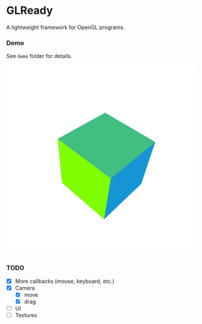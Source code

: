 # GLReady
A lightweight framework for OpenGL programs.

### Demo
See `demo` folder for details.

![](demo/demo.png)

### TODO
- [X] More callbacks (mouse, keyboard, etc.)
- [X] Camera
  - [X] move
  - [X] drag
- [ ] UI
- [ ] Textures
